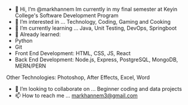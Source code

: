 - 👋 Hi, I’m @markhannem
Im currently in my final semester at Keyin College's Software Development Program 
- 👀 I’m interested in ...
Technology, Coding, Gaming and Cooking
- 🌱 I’m currently learning ...
Java, Unit Testing, DevOps, Springboot
- 👀 Already learned:
- Python
- Git
- Front End Development: HTML, CSS, JS, React
- Back End Development: Node.js, Express, PostgreSQL, MongoDB, MERN/PERN

Other Technologies: Photoshop, After Effects, Excel, Word

- 💞️ I’m looking to collaborate on ...
Beginner coding and data projects
- 📫 How to reach me ...
markhannem3@gmail.com

<!---
markhannem/markhannem is a ✨ special ✨ repository because its `README.md` (this file) appears on your GitHub profile.
You can click the Preview link to take a look at your changes.
--->
